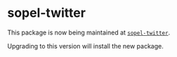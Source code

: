# sopel-twitter

This package is now being maintained at [`sopel-twitter`](https://pypi.org/project/sopel-twitter/).

Upgrading to this version will install the new package.
